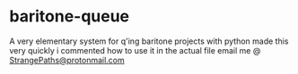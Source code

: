 # baritone-queue
A very elementary system for q'ing baritone projects with python
made this very quickly i commented how to use it in the actual file 
email me @ StrangePaths@protonmail.com
